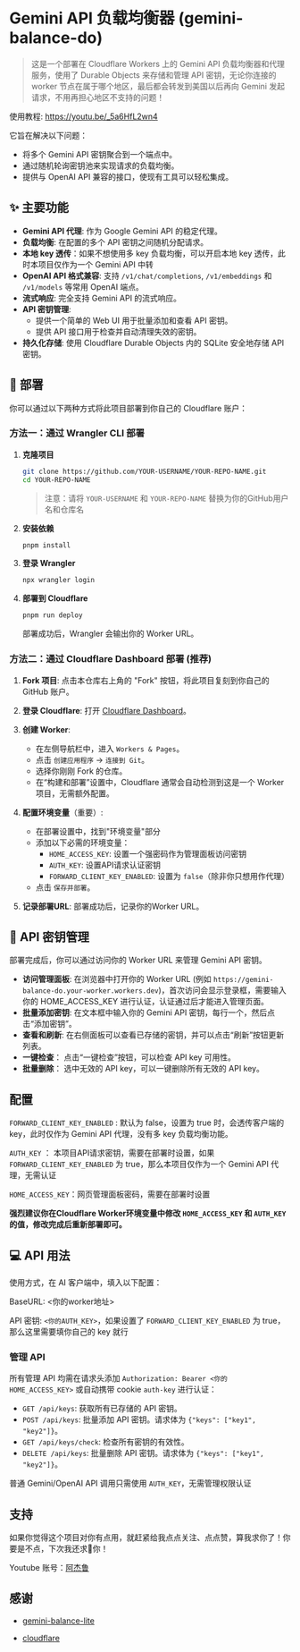 # Gemini API 负载均衡器 (gemini-balance-do)

> 这是一个部署在 Cloudflare Workers 上的 Gemini API 负载均衡器和代理服务，使用了 Durable Objects 来存储和管理 API 密钥，无论你连接的 worker 节点在属于哪个地区，最后都会转发到美国以后再向 Gemini 发起请求，不用再担心地区不支持的问题！

使用教程: https://youtu.be/_5a6HfL2wn4

它旨在解决以下问题：
*   将多个 Gemini API 密钥聚合到一个端点中。
*   通过随机轮询密钥池来实现请求的负载均衡。
*   提供与 OpenAI API 兼容的接口，使现有工具可以轻松集成。

## ✨ 主要功能

*   **Gemini API 代理**: 作为 Google Gemini API 的稳定代理。
*   **负载均衡**: 在配置的多个 API 密钥之间随机分配请求。
*   **本地 key 透传**：如果不想使用多 key 负载均衡，可以开启本地 key 透传，此时本项目仅作为一个 Gemini API 中转
*   **OpenAI API 格式兼容**: 支持 `/v1/chat/completions`, `/v1/embeddings` 和 `/v1/models` 等常用 OpenAI 端点。
*   **流式响应**: 完全支持 Gemini API 的流式响应。
*   **API 密钥管理**:
    *   提供一个简单的 Web UI 用于批量添加和查看 API 密钥。
    *   提供 API 接口用于检查并自动清理失效的密钥。
*   **持久化存储**: 使用 Cloudflare Durable Objects 内的 SQLite 安全地存储 API 密钥。

## 🚀 部署

你可以通过以下两种方式将此项目部署到你自己的 Cloudflare 账户：

### 方法一：通过 Wrangler CLI 部署

1.  **克隆项目**
    ```bash
    git clone https://github.com/YOUR-USERNAME/YOUR-REPO-NAME.git
    cd YOUR-REPO-NAME
    ```
    > 注意：请将 `YOUR-USERNAME` 和 `YOUR-REPO-NAME` 替换为你的GitHub用户名和仓库名

2.  **安装依赖**
    ```bash
    pnpm install
    ```

3.  **登录 Wrangler**
    ```bash
    npx wrangler login
    ```

4.  **部署到 Cloudflare**
    ```bash
    pnpm run deploy
    ```
    部署成功后，Wrangler 会输出你的 Worker URL。

### 方法二：通过 Cloudflare Dashboard 部署 (推荐)

1.  **Fork 项目**: 点击本仓库右上角的 "Fork" 按钮，将此项目复刻到你自己的 GitHub 账户。

2.  **登录 Cloudflare**: 打开 [Cloudflare Dashboard](https://dash.cloudflare.com/)。

3.  **创建 Worker**:
    *   在左侧导航栏中，进入 `Workers & Pages`。
    *   点击 `创建应用程序` -> `连接到 Git`。
    *   选择你刚刚 Fork 的仓库。
    *   在“构建和部署”设置中，Cloudflare 通常会自动检测到这是一个 Worker 项目，无需额外配置。
4.  **配置环境变量**（重要）:
    *   在部署设置中，找到"环境变量"部分
    *   添加以下必需的环境变量：
        - `HOME_ACCESS_KEY`: 设置一个强密码作为管理面板访问密钥
        - `AUTH_KEY`: 设置API请求认证密钥  
        - `FORWARD_CLIENT_KEY_ENABLED`: 设置为 `false`（除非你只想用作代理）
    *   点击 `保存并部署`。

5.  **记录部署URL**: 部署成功后，记录你的Worker URL。

## 🔑 API 密钥管理

部署完成后，你可以通过访问你的 Worker URL 来管理 Gemini API 密钥。

*   **访问管理面板**: 在浏览器中打开你的 Worker URL (例如 `https://gemini-balance-do.your-worker.workers.dev`)，首次访问会显示登录框，需要输入你的 HOME_ACCESS_KEY 进行认证，认证通过后才能进入管理页面。
*   **批量添加密钥**: 在文本框中输入你的 Gemini API 密钥，每行一个，然后点击“添加密钥”。
*   **查看和刷新**: 在右侧面板可以查看已存储的密钥，并可以点击“刷新”按钮更新列表。
*   **一键检查**： 点击“一键检查”按钮，可以检查 API key 可用性。
*   **批量删除**： 选中无效的 API key，可以一键删除所有无效的 API key。

## 配置

`FORWARD_CLIENT_KEY_ENABLED` : 默认为 false，设置为 true 时，会透传客户端的 key，此时仅作为 Gemini API 代理，没有多 key 负载均衡功能。

`AUTH_KEY` ： 本项目API请求密钥，需要在部署时设置，如果 `FORWARD_CLIENT_KEY_ENABLED` 为 true，那么本项目仅作为一个 Gemini API 代理，无需认证

`HOME_ACCESS_KEY`：网页管理面板密码，需要在部署时设置

**强烈建议你在Cloudflare Worker环境变量中修改 `HOME_ACCESS_KEY` 和 `AUTH_KEY` 的值，修改完成后重新部署即可。**

## 💻 API 用法

使用方式，在 AI 客户端中，填入以下配置：

BaseURL: <你的worker地址>

API 密钥: `<你的AUTH_KEY>`，如果设置了 `FORWARD_CLIENT_KEY_ENABLED` 为 true，那么这里需要填你自己的 key 就行

### 管理 API

所有管理 API 均需在请求头添加 `Authorization: Bearer <你的HOME_ACCESS_KEY>` 或自动携带 cookie `auth-key` 进行认证：

*   `GET /api/keys`: 获取所有已存储的 API 密钥。
*   `POST /api/keys`: 批量添加 API 密钥。请求体为 `{"keys": ["key1", "key2"]}`。
*   `GET /api/keys/check`: 检查所有密钥的有效性。
*   `DELETE /api/keys`: 批量删除 API 密钥。请求体为 `{"keys": ["key1", "key2"]}`。

普通 Gemini/OpenAI API 调用只需使用 `AUTH_KEY`，无需管理权限认证

## 支持

如果你觉得这个项目对你有点用，就赶紧给我点点关注、点点赞，算我求你了！你要是不点，下次我还求🙏你！

Youtube 账号：[阿杰鲁](https://www.youtube.com/@zaunist)

## 感谢

- [gemini-balance-lite](https://github.com/tech-shrimp/gemini-balance-lite)

- [cloudflare](https://www.cloudflare.com/)